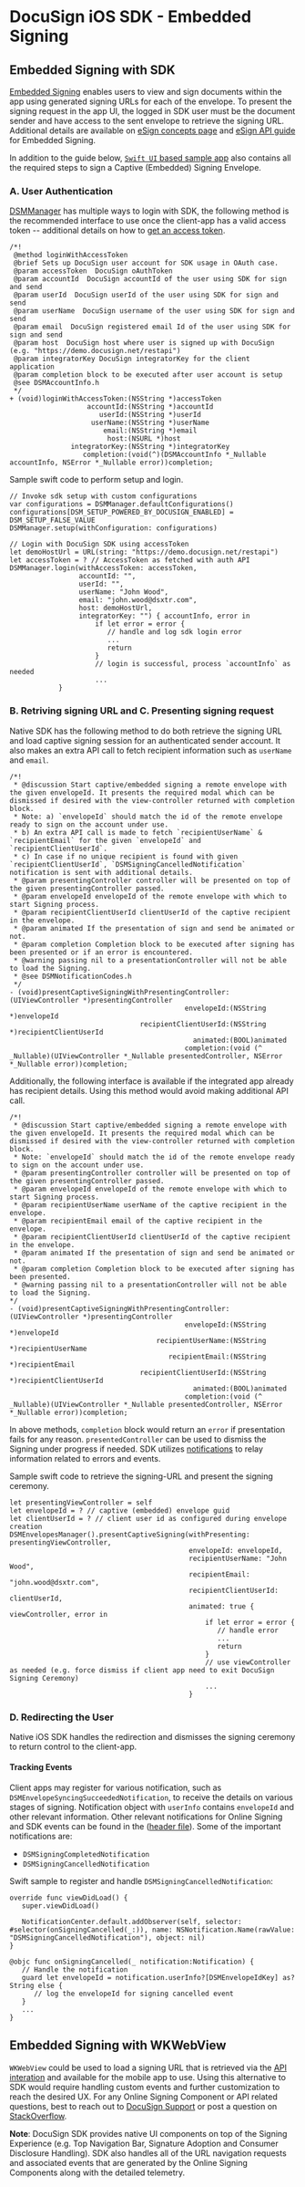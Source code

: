 
# DocuSign iOS SDK - Embedded Signing

## Embedded Signing with SDK

[Embedded Signing](https://developers.docusign.com/docs/esign-rest-api/esign101/concepts/embedding/) enables users to view and sign documents within the app using generated signing URLs for each of the envelope. To present the signing request in the app UI, the logged in SDK user must be the document sender and have access to the sent envelope to retrieve the signing URL. Additional details are available on [eSign concepts page](https://developers.docusign.com/docs/esign-rest-api/esign101/concepts/embedding/) and [eSign API guide](https://developers.docusign.com/docs/esign-rest-api/how-to/request-signature-in-app-embedded/) for Embedded Signing. 

In addition to the guide below, [`Swift UI` based sample app](./docusign-sdk-sample-swiftui/README.md) also contains all the required steps to sign a Captive (Embedded) Signing Envelope.

### A. User Authentication 

[DSMManager](https://github.com/docusign/native-ios-sdk/blob/master/DocuSignSDK.framework/Headers/DSMManager.h) has multiple ways to login with SDK, the following method is the recommended interface to use once the client-app has a valid access token -- additional details on how to [get an access token](https://developers.docusign.com/platform/auth).

```
/*!
 @method loginWithAccessToken
 @brief Sets up DocuSign user account for SDK usage in OAuth case.
 @param accessToken  DocuSign oAuthToken
 @param accountId  DocuSign accountId of the user using SDK for sign and send
 @param userId  DocuSign userId of the user using SDK for sign and send
 @param userName  DocuSign username of the user using SDK for sign and send
 @param email  DocuSign registered email Id of the user using SDK for sign and send
 @param host  DocuSign host where user is signed up with DocuSign (e.g. "https://demo.docusign.net/restapi")
 @param integratorKey DocuSign integratorKey for the client application
 @param completion block to be executed after user account is setup
 @see DSMAccountInfo.h
 */
+ (void)loginWithAccessToken:(NSString *)accessToken
                   accountId:(NSString *)accountId
                      userId:(NSString *)userId
                    userName:(NSString *)userName
                       email:(NSString *)email
                        host:(NSURL *)host
               integratorKey:(NSString *)integratorKey
                  completion:(void(^)(DSMAccountInfo *_Nullable accountInfo, NSError *_Nullable error))completion;
```

Sample swift code to perform setup and login.

```
// Invoke sdk setup with custom configurations
var configurations = DSMManager.defaultConfigurations()
configurations[DSM_SETUP_POWERED_BY_DOCUSIGN_ENABLED] = DSM_SETUP_FALSE_VALUE
DSMManager.setup(withConfiguration: configurations)

// Login with DocuSign SDK using accessToken
let demoHostUrl = URL(string: "https://demo.docusign.net/restapi")
let accessToken = ? // AccessToken as fetched with auth API 
DSMManager.login(withAccessToken: accessToken, 
                 accountId: "", 
                 userId: "", 
                 userName: "John Wood", 
                 email: "john.wood@dsxtr.com", 
                 host: demoHostUrl, 
                 integratorKey: "") { accountInfo, error in
                     if let error = error {
                        // handle and log sdk login error
                        ...
                        return
                     }
                     // login is successful, process `accountInfo` as needed
                     ...
            }
```

### B. Retriving signing URL and C. Presenting signing request 

Native SDK has the following method to do both retrieve the signing URL and load captive signing session for an authenticated sender account. It also makes an extra API call to fetch recipient information such as `userName` and `email`. 

```
/*!
 * @discussion Start captive/embedded signing a remote envelope with the given envelopeId. It presents the required modal which can be dismissed if desired with the view-controller returned with completion block.
 * Note: a) `envelopeId` should match the id of the remote envelope ready to sign on the account under use.
 * b) An extra API call is made to fetch `recipientUserName` & `recipientEmail` for the given `envelopeId` and `recipientClientUserId`.
 * c) In case if no unique recipient is found with given `recipientClientUserId`, `DSMSigningCancelledNotification` notification is sent with additional details.
 * @param presentingController controller will be presented on top of the given presentingController passed.
 * @param envelopeId envelopeId of the remote envelope with which to start Signing process.
 * @param recipientClientUserId clientUserId of the captive recipient in the envelope.
 * @param animated If the presentation of sign and send be animated or not.
 * @param completion Completion block to be executed after signing has been presented or if an error is encountered.
 * @warning passing nil to a presentationController will not be able to load the Signing.
 * @see DSMNotificationCodes.h
 */
- (void)presentCaptiveSigningWithPresentingController:(UIViewController *)presentingController
                                           envelopeId:(NSString *)envelopeId
                                recipientClientUserId:(NSString *)recipientClientUserId
                                             animated:(BOOL)animated
                                           completion:(void (^ _Nullable)(UIViewController *_Nullable presentedController, NSError *_Nullable error))completion;
```

Additionally, the following interface is available if the integrated app already has recipient details. Using this method would avoid making additional API call.

```
/*!
 * @discussion Start captive/embedded signing a remote envelope with the given envelopeId. It presents the required modal which can be dismissed if desired with the view-controller returned with completion block.
 * Note: `envelopeId` should match the id of the remote envelope ready to sign on the account under use.
 * @param presentingController controller will be presented on top of the given presentingController passed.
 * @param envelopeId envelopeId of the remote envelope with which to start Signing process.
 * @param recipientUserName userName of the captive recipient in the envelope.
 * @param recipientEmail email of the captive recipient in the envelope.
 * @param recipientClientUserId clientUserId of the captive recipient in the envelope.
 * @param animated If the presentation of sign and send be animated or not.
 * @param completion Completion block to be executed after signing has been presented.
 * @warning passing nil to a presentationController will not be able to load the Signing.
*/
- (void)presentCaptiveSigningWithPresentingController:(UIViewController *)presentingController
                                           envelopeId:(NSString *)envelopeId
                                    recipientUserName:(NSString *)recipientUserName
                                       recipientEmail:(NSString *)recipientEmail
                                recipientClientUserId:(NSString *)recipientClientUserId
                                             animated:(BOOL)animated
                                           completion:(void (^ _Nullable)(UIViewController *_Nullable presentedController, NSError *_Nullable error))completion;
```

In above methods, `completion` block would return an `error` if presentation fails for any reason. `presentedController` can be used to dismiss the Signing under progress if needed. SDK utilizes [notifications](https://github.com/docusign/native-ios-sdk/blob/master/DocuSignSDK.framework/Headers/DSMNotificationCodes.h) to relay information related to errors and events. 

Sample swift code to retrieve the signing-URL and present the signing ceremony.

```
let presentingViewController = self
let envelopeId = ? // captive (embedded) envelope guid
let clientUserId = ? // client user id as configured during envelope creation
DSMEnvelopesManager().presentCaptiveSigning(withPresenting: presentingViewController,
                                            envelopeId: envelopeId,
                                            recipientUserName: "John Wood",
                                            recipientEmail: "john.wood@dsxtr.com",
                                            recipientClientUserId: clientUserId,
                                            animated: true { viewController, error in
                                                if let error = error {
                                                   // handle error
                                                   ...
                                                   return
                                                }
                                                // use viewController as needed (e.g. force dismiss if client app need to exit DocuSign Signing Ceremony)
                                                ...
                                            }
```

### D. Redirecting the User

Native iOS SDK handles the redirection and dismisses the signing ceremony to return control to the client-app.

#### **Tracking Events**

Client apps may register for various notification, such as `DSMEnvelopeSyncingSucceededNotification`, to receive the details on various stages of signing. Notification object with `userInfo` contains `envelopeId` and other relevant information. Other relevant notifications for Online Signing and SDK events can be found in the ([header file](https://github.com/docusign/native-ios-sdk/blob/master/DocuSignSDK.framework/Headers/DSMNotificationCodes.h)). Some of the important notifications are:
- `DSMSigningCompletedNotification`
- `DSMSigningCancelledNotification`

Swift sample to register and handle `DSMSigningCancelledNotification`:

```      
override func viewDidLoad() {
   super.viewDidLoad()

   NotificationCenter.default.addObserver(self, selector: #selector(onSigningCancelled(_:)), name: NSNotification.Name(rawValue: "DSMSigningCancelledNotification"), object: nil)        
}

@objc func onSigningCancelled(_ notification:Notification) {
   // Handle the notification
   guard let envelopeId = notification.userInfo?[DSMEnvelopeIdKey] as? String else {
      // log the envelopeId for signing cancelled event
   }
   ...
}
```

## Embedded Signing with WKWebView

`WKWebView` could be used to load a signing URL that is retrieved via the [API interation](https://developers.docusign.com/docs/esign-rest-api/how-to/request-signature-in-app-embedded/) and available for the mobile app to use. Using this alternative to SDK would require handling custom events and further customization to reach the desired UX. For any Online Signing Component or API related questions, best to reach out to [DocuSign Support](https://support.docusign.com/contactSupport) or post a question on [StackOverflow](https://stackoverflow.com/questions/tagged/docusignapi).

**Note**: DocuSign SDK provides native UI components on top of the Signing Experience (e.g. Top Navigation Bar, Signature Adoption and Consumer Disclosure Handling). SDK also handles all of the URL navigation requests and associated events that are generated by the Online Signing Components along with the detailed telemetry.
